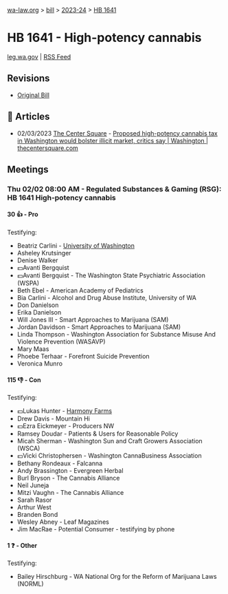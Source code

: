 [wa-law.org](/) > [bill](/bill/) > [2023-24](/bill/2023-24/) > [HB 1641](/bill/2023-24/hb/1641/)

# HB 1641 - High-potency cannabis
[leg.wa.gov](https://app.leg.wa.gov/billsummary?BillNumber=1641&Year=2023&Initiative=false) | [RSS Feed](./rss.xml)

## Revisions
* [Original Bill](1/)

## 📰 Articles
* 02/03/2023 [The Center Square](/org/the_center_square/) - [Proposed high-potency cannabis tax in Washington would bolster illicit market, critics say | Washington | thecentersquare.com](https://www.thecentersquare.com/washington/article_5c0c284c-a403-11ed-af18-1b8b44911001.html#:~:text=House%20Bill%201641)

## Meetings
### Thu 02/02 08:00 AM - Regulated Substances & Gaming (RSG): HB 1641 High-potency cannabis
#### 30 👍 - Pro
Testifying:
* Beatriz Carlini - [University of Washington](/org/university_of_washington/)
* Asheley Krutsinger
* Denise Walker
* 💵Avanti Bergquist
* 💵Avanti Bergquist - The Washington State Psychiatric Association (WSPA)
* Beth Ebel - American Academy of Pediatrics
* Bia Carlini - Alcohol and Drug Abuse Institute, University of WA
* Don Danielson
* Erika Danielson
* Will Jones III - Smart Approaches to Marijuana (SAM)
* Jordan Davidson - Smart Approaches to Marijuana (SAM)
* Linda Thompson - Washington Association for Substance Misuse And Violence Prevention (WASAVP)
* Mary Maas
* Phoebe Terhaar - Forefront Suicide Prevention
* Veronica Munro

#### 115 👎 - Con
Testifying:
* 💵Lukas Hunter - [Harmony Farms](/org/harmony_farms/)
* Drew Davis - Mountain Hi
* 💵Ezra Eickmeyer - Producers NW
* Ramsey Doudar - Patients & Users for Reasonable Policy
* Micah Sherman - Washington Sun and Craft Growers Association (WSCA)
* 💵Vicki Christophersen - Washington CannaBusiness Association
* Bethany Rondeaux - Falcanna
* Andy Brassington - Evergreen Herbal
* Burl Bryson - The Cannabis Alliance
* Neil Juneja
* Mitzi Vaughn - The Cannabis Alliance
* Sarah Rasor
* Arthur West
* Branden Bond
* Wesley Abney - Leaf Magazines
* Jim MacRae - Potential Consumer - testifying by phone

#### 1 ❓ - Other
Testifying:
* Bailey Hirschburg - WA National Org for the Reform of Marijuana Laws (NORML)
